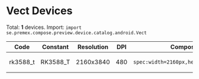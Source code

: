 # Vect Devices

Total: **1** devices. Import: `import se.premex.compose.preview.device.catalog.android.Vect`

| Code | Constant | Resolution | DPI | Compose Spec | Preview Usage |
|------|----------|------------|-----|-------------|---------------|
| rk3588_t | RK3588_T | 2160x3840 | 480 | `spec:width=2160px,height=3840px,dpi=480` | `@Preview(device = Vect.RK3588_T)` |

<!-- Generated automatically. Do not edit manually. -->
